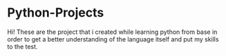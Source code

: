# Python-Projects
Hi! These are the project that i created while learning python from base in order to get a better understanding of the language itself and put my skills to the test.

